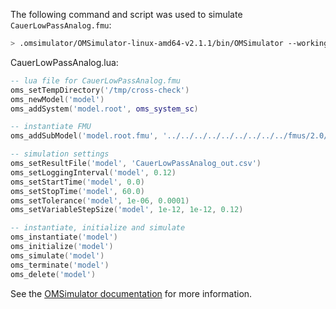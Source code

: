 The following command and script was used to simulate `CauerLowPassAnalog.fmu`:
```bash
> .omsimulator/OMSimulator-linux-amd64-v2.1.1/bin/OMSimulator --workingDir=results/2.0/me/linux64/OMSimulator/v2.1.1/JModelica.org/1.15/CauerLowPassAnalog --stripRoot=true --skipCSVHeader=true --addParametersToCSV=true --suppressPath=true --timeout=60 CauerLowPassAnalog.lua
```

CauerLowPassAnalog.lua:
```lua
-- lua file for CauerLowPassAnalog.fmu
oms_setTempDirectory('/tmp/cross-check')
oms_newModel('model')
oms_addSystem('model.root', oms_system_sc)

-- instantiate FMU
oms_addSubModel('model.root.fmu', '../../../../../../../../../fmus/2.0/me/linux64/JModelica.org/1.15/CauerLowPassAnalog/CauerLowPassAnalog.fmu')

-- simulation settings
oms_setResultFile('model', 'CauerLowPassAnalog_out.csv')
oms_setLoggingInterval('model', 0.12)
oms_setStartTime('model', 0.0)
oms_setStopTime('model', 60.0)
oms_setTolerance('model', 1e-06, 0.0001)
oms_setVariableStepSize('model', 1e-12, 1e-12, 0.12)

-- instantiate, initialize and simulate
oms_instantiate('model')
oms_initialize('model')
oms_simulate('model')
oms_terminate('model')
oms_delete('model')
```
See the [OMSimulator documentation](https://openmodelica.org/doc/OMSimulator/master/html/index.html) for more information.

